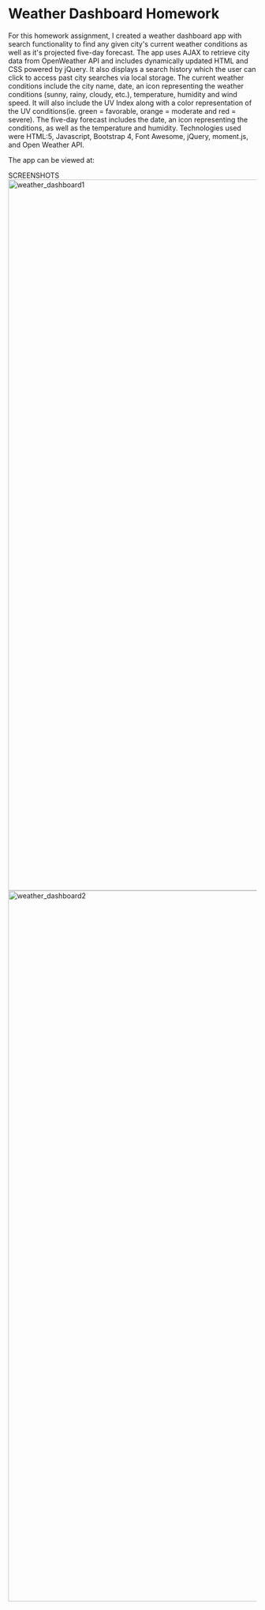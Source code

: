 # Weather Dashboard Homework

  For this homework assignment, I created a weather dashboard app with search functionality to find any given city's current weather conditions as well as it's projected five-day forecast. The app uses AJAX to retrieve city data from OpenWeather API and includes dynamically updated HTML and CSS powered by jQuery.  It also displays a search history which the user can click to access past city searches via local storage. 
  The current weather conditions include the city name, date, an icon representing the weather conditions (sunny, rainy, cloudy, etc.), temperature, humidity and wind speed.  It will also include the UV Index along with a color representation of the UV conditions(ie. green = favorable, orange = moderate and red = severe). The five-day forecast includes the date, an icon representing the conditions, as well as the temperature and humidity. 
  Technologies used were HTML:5, Javascript, Bootstrap 4, Font Awesome, jQuery, moment.js, and Open Weather API.
  
  The app can be viewed at:
  
 SCREENSHOTS
 <img width="1440" alt="weather_dashboard1" src="https://user-images.githubusercontent.com/73320561/103241714-0bc35b00-4922-11eb-8888-0d0eb24c79f0.png">
<img width="1440" alt="weather_dashboard2" src="https://user-images.githubusercontent.com/73320561/103241717-0e25b500-4922-11eb-8a96-587411c2f5b6.png">
 

  
  
